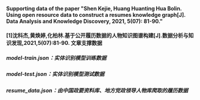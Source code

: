 #### Supporting data of the paper "Shen Kejie, Huang Huanting Hua Bolin. Using open resource data to construct a resumes knowledge graph[J]. Data Analysis and Knowledge Discovery, 2021, 5(07): 81-90."
#### [1]沈科杰,黄焕婷,化柏林.基于公开履历数据的人物知识图谱构建[J].数据分析与知识发现,2021,5(07):81-90. 文章支撑数据

##### model-train.json：实体识别模型训练数据
##### model-test.json：实体识别模型测试数据
##### resume_data.json：由中国政要资料库、地方党政领导人物库爬取的履历数据
